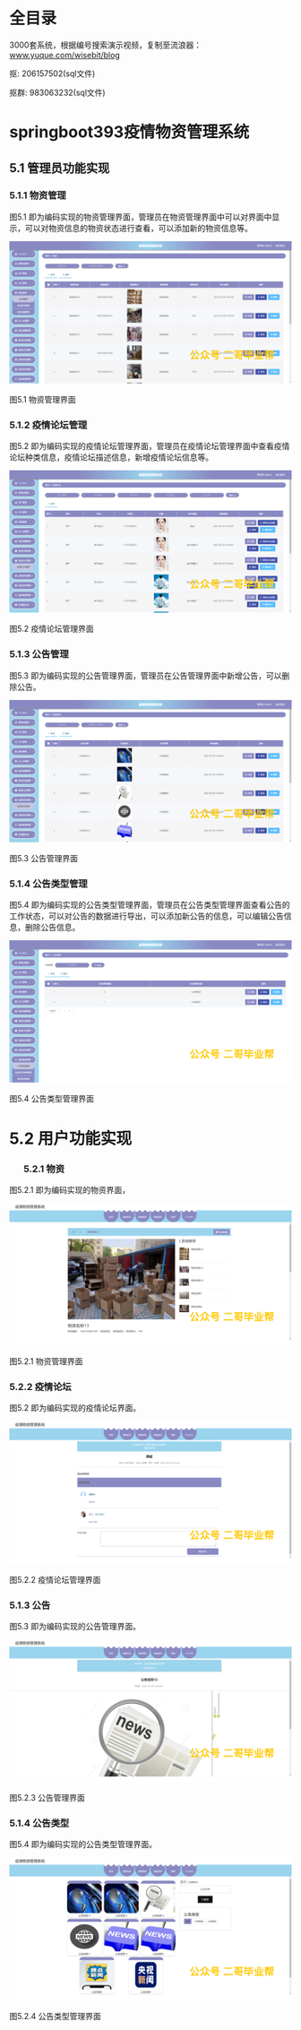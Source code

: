 # 全目录

3000套系统，根据编号搜索演示视频，复制至流浪器：www.yuque.com/wisebit/blog


<p>抠: 206157502(sql文件)</p>
<p>抠群: 983063232(sql文件)</p>


# springboot393疫情物资管理系统

## 5.1 管理员功能实现
### 5.1.1 物资管理
图5.1 即为编码实现的物资管理界面，管理员在物资管理界面中可以对界面中显示，可以对物资信息的物资状态进行查看，可以添加新的物资信息等。

![](/md/blog.018.png)

图5.1 物资管理界面
### 5.1.2 疫情论坛管理
图5.2 即为编码实现的疫情论坛管理界面，管理员在疫情论坛管理界面中查看疫情论坛种类信息，疫情论坛描述信息，新增疫情论坛信息等。

![](/md/blog.019.png)

图5.2 疫情论坛管理界面
### 5.1.3 公告管理
图5.3 即为编码实现的公告管理界面，管理员在公告管理界面中新增公告，可以删除公告。

![](/md/blog.020.png)

图5.3 公告管理界面
### 5.1.4 公告类型管理
图5.4 即为编码实现的公告类型管理界面，管理员在公告类型管理界面查看公告的工作状态，可以对公告的数据进行导出，可以添加新公告的信息，可以编辑公告信息，删除公告信息。

![](/md/blog.021.png)

图5.4 公告类型管理界面
# 5.2 用户功能实现
### `	`5.2.1 物资
图5.2.1 即为编码实现的物资界面，

![](/md/blog.022.png)

图5.2.1 物资管理界面
### 5.2.2 疫情论坛
图5.2 即为编码实现的疫情论坛界面。

![](/md/blog.023.png)

图5.2.2 疫情论坛管理界面
### 5.1.3 公告
图5.3 即为编码实现的公告管理界面。

![](/md/blog.024.png)

图5.2.3 公告管理界面
### 5.1.4 公告类型
图5.4 即为编码实现的公告类型管理界面。

![](/md/blog.025.png)

图5.2.4 公告类型管理界面





